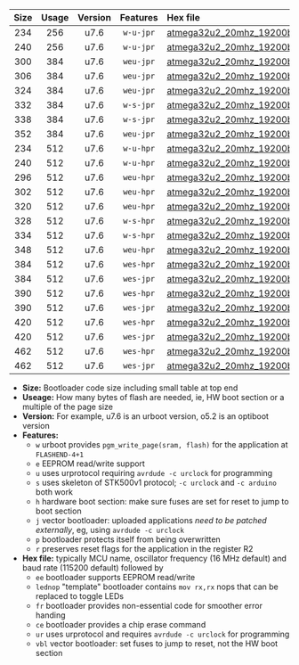 |Size|Usage|Version|Features|Hex file|
|:-:|:-:|:-:|:-:|:--|
|234|256|u7.6|`w-u-jpr`|[atmega32u2_20mhz_19200bps_ur_vbl.hex](https://raw.githubusercontent.com/stefanrueger/urboot/main//atmega32u2_20mhz_19200bps_ur_vbl.hex)|
|240|256|u7.6|`w-u-jpr`|[atmega32u2_20mhz_19200bps_lednop_ur_vbl.hex](https://raw.githubusercontent.com/stefanrueger/urboot/main//atmega32u2_20mhz_19200bps_lednop_ur_vbl.hex)|
|300|384|u7.6|`weu-jpr`|[atmega32u2_20mhz_19200bps_ee_ur_vbl.hex](https://raw.githubusercontent.com/stefanrueger/urboot/main//atmega32u2_20mhz_19200bps_ee_ur_vbl.hex)|
|306|384|u7.6|`weu-jpr`|[atmega32u2_20mhz_19200bps_ee_lednop_ur_vbl.hex](https://raw.githubusercontent.com/stefanrueger/urboot/main//atmega32u2_20mhz_19200bps_ee_lednop_ur_vbl.hex)|
|324|384|u7.6|`weu-jpr`|[atmega32u2_20mhz_19200bps_ee_lednop_fr_ur_vbl.hex](https://raw.githubusercontent.com/stefanrueger/urboot/main//atmega32u2_20mhz_19200bps_ee_lednop_fr_ur_vbl.hex)|
|332|384|u7.6|`w-s-jpr`|[atmega32u2_20mhz_19200bps_vbl.hex](https://raw.githubusercontent.com/stefanrueger/urboot/main//atmega32u2_20mhz_19200bps_vbl.hex)|
|338|384|u7.6|`w-s-jpr`|[atmega32u2_20mhz_19200bps_lednop_vbl.hex](https://raw.githubusercontent.com/stefanrueger/urboot/main//atmega32u2_20mhz_19200bps_lednop_vbl.hex)|
|352|384|u7.6|`weu-jpr`|[atmega32u2_20mhz_19200bps_ee_lednop_fr_ce_ur_vbl.hex](https://raw.githubusercontent.com/stefanrueger/urboot/main//atmega32u2_20mhz_19200bps_ee_lednop_fr_ce_ur_vbl.hex)|
|234|512|u7.6|`w-u-hpr`|[atmega32u2_20mhz_19200bps_ur.hex](https://raw.githubusercontent.com/stefanrueger/urboot/main//atmega32u2_20mhz_19200bps_ur.hex)|
|240|512|u7.6|`w-u-hpr`|[atmega32u2_20mhz_19200bps_lednop_ur.hex](https://raw.githubusercontent.com/stefanrueger/urboot/main//atmega32u2_20mhz_19200bps_lednop_ur.hex)|
|296|512|u7.6|`weu-hpr`|[atmega32u2_20mhz_19200bps_ee_ur.hex](https://raw.githubusercontent.com/stefanrueger/urboot/main//atmega32u2_20mhz_19200bps_ee_ur.hex)|
|302|512|u7.6|`weu-hpr`|[atmega32u2_20mhz_19200bps_ee_lednop_ur.hex](https://raw.githubusercontent.com/stefanrueger/urboot/main//atmega32u2_20mhz_19200bps_ee_lednop_ur.hex)|
|320|512|u7.6|`weu-hpr`|[atmega32u2_20mhz_19200bps_ee_lednop_fr_ur.hex](https://raw.githubusercontent.com/stefanrueger/urboot/main//atmega32u2_20mhz_19200bps_ee_lednop_fr_ur.hex)|
|328|512|u7.6|`w-s-hpr`|[atmega32u2_20mhz_19200bps.hex](https://raw.githubusercontent.com/stefanrueger/urboot/main//atmega32u2_20mhz_19200bps.hex)|
|334|512|u7.6|`w-s-hpr`|[atmega32u2_20mhz_19200bps_lednop.hex](https://raw.githubusercontent.com/stefanrueger/urboot/main//atmega32u2_20mhz_19200bps_lednop.hex)|
|348|512|u7.6|`weu-hpr`|[atmega32u2_20mhz_19200bps_ee_lednop_fr_ce_ur.hex](https://raw.githubusercontent.com/stefanrueger/urboot/main//atmega32u2_20mhz_19200bps_ee_lednop_fr_ce_ur.hex)|
|384|512|u7.6|`wes-hpr`|[atmega32u2_20mhz_19200bps_ee.hex](https://raw.githubusercontent.com/stefanrueger/urboot/main//atmega32u2_20mhz_19200bps_ee.hex)|
|384|512|u7.6|`wes-jpr`|[atmega32u2_20mhz_19200bps_ee_vbl.hex](https://raw.githubusercontent.com/stefanrueger/urboot/main//atmega32u2_20mhz_19200bps_ee_vbl.hex)|
|390|512|u7.6|`wes-hpr`|[atmega32u2_20mhz_19200bps_ee_lednop.hex](https://raw.githubusercontent.com/stefanrueger/urboot/main//atmega32u2_20mhz_19200bps_ee_lednop.hex)|
|390|512|u7.6|`wes-jpr`|[atmega32u2_20mhz_19200bps_ee_lednop_vbl.hex](https://raw.githubusercontent.com/stefanrueger/urboot/main//atmega32u2_20mhz_19200bps_ee_lednop_vbl.hex)|
|420|512|u7.6|`wes-hpr`|[atmega32u2_20mhz_19200bps_ee_lednop_fr.hex](https://raw.githubusercontent.com/stefanrueger/urboot/main//atmega32u2_20mhz_19200bps_ee_lednop_fr.hex)|
|420|512|u7.6|`wes-jpr`|[atmega32u2_20mhz_19200bps_ee_lednop_fr_vbl.hex](https://raw.githubusercontent.com/stefanrueger/urboot/main//atmega32u2_20mhz_19200bps_ee_lednop_fr_vbl.hex)|
|462|512|u7.6|`wes-hpr`|[atmega32u2_20mhz_19200bps_ee_lednop_fr_ce.hex](https://raw.githubusercontent.com/stefanrueger/urboot/main//atmega32u2_20mhz_19200bps_ee_lednop_fr_ce.hex)|
|462|512|u7.6|`wes-jpr`|[atmega32u2_20mhz_19200bps_ee_lednop_fr_ce_vbl.hex](https://raw.githubusercontent.com/stefanrueger/urboot/main//atmega32u2_20mhz_19200bps_ee_lednop_fr_ce_vbl.hex)|

- **Size:** Bootloader code size including small table at top end
- **Useage:** How many bytes of flash are needed, ie, HW boot section or a multiple of the page size
- **Version:** For example, u7.6 is an urboot version, o5.2 is an optiboot version
- **Features:**
  + `w` urboot provides `pgm_write_page(sram, flash)` for the application at `FLASHEND-4+1`
  + `e` EEPROM read/write support
  + `u` uses urprotocol requiring `avrdude -c urclock` for programming
  + `s` uses skeleton of STK500v1 protocol; `-c urclock` and `-c arduino` both work
  + `h` hardware boot section: make sure fuses are set for reset to jump to boot section
  + `j` vector bootloader: uploaded applications *need to be patched externally*, eg, using `avrdude -c urclock`
  + `p` bootloader protects itself from being overwritten
  + `r` preserves reset flags for the application in the register R2
- **Hex file:** typically MCU name, oscillator frequency (16 MHz default) and baud rate (115200 default) followed by
  + `ee` bootloader supports EEPROM read/write
  + `lednop` "template" bootloader contains `mov rx,rx` nops that can be replaced to toggle LEDs
  + `fr` bootloader provides non-essential code for smoother error handing
  + `ce` bootloader provides a chip erase command
  + `ur` uses urprotocol and requires `avrdude -c urclock` for programming
  + `vbl` vector bootloader: set fuses to jump to reset, not the HW boot section
